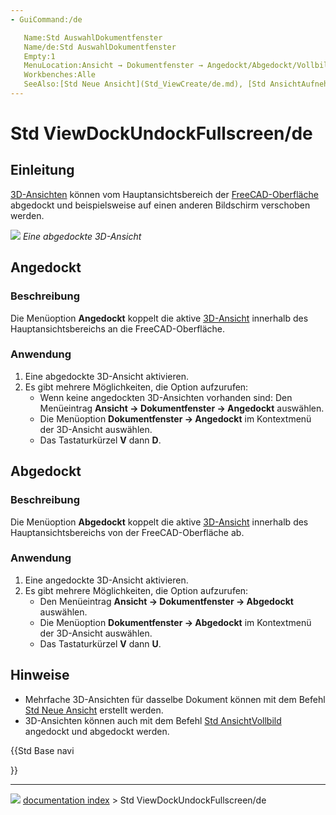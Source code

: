 ```yaml
---
- GuiCommand:/de

   Name:Std AuswahlDokumentfenster
   Name/de:Std AuswahlDokumentfenster
   Empty:1
   MenuLocation:Ansicht → Dokumentfenster → Angedockt/Abgedockt/Vollbild
   Workbenches:Alle
   SeeAlso:[Std Neue Ansicht‏‎](Std_ViewCreate/de.md), [Std AnsichtAufnehmen](Std_ViewScreenShot/de.md), [Std AnsichtenEinfrieren‏‎](Std_FreezeViews/de.md), [Std Menü Fenster](Std_Windows_Menu/de.md)
---
```


# Std ViewDockUndockFullscreen/de



## Einleitung

[3D-Ansichten](3D_view/de.md) können vom Hauptansichtsbereich der [FreeCAD-Oberfläche](Interface/de.md) abgedockt und beispielsweise auf einen anderen Bildschirm verschoben werden.

![](images/FinestraNonAgganciata.png ) 
*Eine abgedockte 3D-Ansicht*



## Angedockt



### Beschreibung

Die Menüoption **Angedockt** koppelt die aktive [3D-Ansicht](3D_view/de.md) innerhalb des Hauptansichtsbereichs an die FreeCAD-Oberfläche.



### Anwendung

1.  Eine abgedockte 3D-Ansicht aktivieren.
2.  Es gibt mehrere Möglichkeiten, die Option aufzurufen:
    -   Wenn keine angedockten 3D-Ansichten vorhanden sind: Den Menüeintrag **Ansicht → Dokumentfenster → Angedockt** auswählen.
    -   Die Menüoption **Dokumentfenster → Angedockt** im Kontextmenü der 3D-Ansicht auswählen.
    -   Das Tastaturkürzel **V** dann **D**.



## Abgedockt



### Beschreibung 

Die Menüoption **Abgedockt** koppelt die aktive [3D-Ansicht](3D_view/de.md) innerhalb des Hauptansichtsbereichs von der FreeCAD-Oberfläche ab.



### Anwendung 

1.  Eine angedockte 3D-Ansicht aktivieren.
2.  Es gibt mehrere Möglichkeiten, die Option aufzurufen:
    -   Den Menüeintrag **Ansicht → Dokumentfenster → Abgedockt** auswählen.
    -   Die Menüoption **Dokumentfenster → Abgedockt** im Kontextmenü der 3D-Ansicht auswählen.
    -   Das Tastaturkürzel **V** dann **U**.



## Hinweise

-   Mehrfache 3D-Ansichten für dasselbe Dokument können mit dem Befehl [Std Neue Ansicht](Std_ViewCreate/de.md) erstellt werden.
-   3D-Ansichten können auch mit dem Befehl [Std AnsichtVollbild](Std_ViewFullscreen/de.md) angedockt und abgedockt werden.





{{Std Base navi

}}



---
![](images/Button_right.svg) [documentation index](../README.md) > Std ViewDockUndockFullscreen/de
